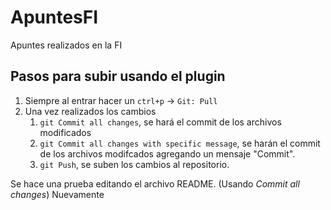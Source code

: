 # ApuntesFI
Apuntes realizados en la FI

## Pasos para subir usando el plugin
1. Siempre al entrar hacer un `ctrl+p` -> `Git: Pull`
2. Una vez realizados los cambios 
	1. `git Commit all changes`, se hará el commit de los archivos modificados
	2. `git Commit all changes with specific message`, se harán el commit de los archivos modifcados agregando un mensaje "Commit".
	3. `git Push`, se suben los cambios al repositorio.

Se hace una prueba editando el archivo README. (Usando *Commit all changes*)
Nuevamente